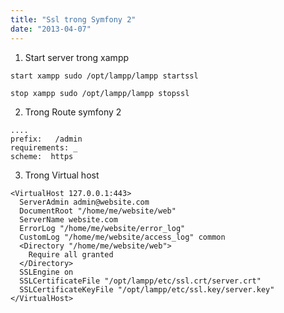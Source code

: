 ```yaml
---
title: "Ssl trong Symfony 2"
date: "2013-04-07"
---
```


1. Start server trong xampp

```
start xampp sudo /opt/lampp/lampp startssl

stop xampp sudo /opt/lampp/lampp stopssl
```

2. Trong Route symfony 2

```
....
prefix:   /admin
requirements: _
scheme:  https
```

3. Trong Virtual host

```
<VirtualHost 127.0.0.1:443>
  ServerAdmin admin@website.com
  DocumentRoot "/home/me/website/web"
  ServerName website.com
  ErrorLog "/home/me/website/error_log"
  CustomLog "/home/me/website/access_log" common
  <Directory "/home/me/website/web">
    Require all granted
  </Directory>
  SSLEngine on
  SSLCertificateFile "/opt/lampp/etc/ssl.crt/server.crt"
  SSLCertificateKeyFile "/opt/lampp/etc/ssl.key/server.key"
</VirtualHost>
```
